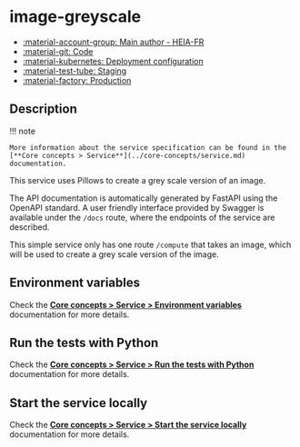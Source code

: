 # image-greyscale

- [:material-account-group: Main author - HEIA-FR](https://www.hes-so.ch/swiss-ai-center/equipe)
- [:material-git: Code](https://github.com/swiss-ai-center/image-greyscale-service)
- [:material-kubernetes: Deployment configuration](https://github.com/swiss-ai-center/image-greyscale-service/tree/main/kubernetes)
- [:material-test-tube: Staging](https://image-greyscale-swiss-ai-center.kube.isc.heia-fr.ch)
- [:material-factory: Production](https://image-greyscale-service.swiss-ai-center.ch)

## Description

!!! note

    More information about the service specification can be found in the
    [**Core concepts > Service**](../core-concepts/service.md) documentation.

This service uses Pillows to create a grey scale version of an image.

The API documentation is automatically generated by FastAPI using the OpenAPI
standard. A user friendly interface provided by Swagger is available under the
`/docs` route, where the endpoints of the service are described.

This simple service only has one route `/compute` that takes an image, which
will be used to create a grey scale version of the image.

## Environment variables

Check the
[**Core concepts > Service > Environment variables**](../core-concepts/service.md#environment-variables)
documentation for more details.

## Run the tests with Python

Check the
[**Core concepts > Service > Run the tests with Python**](../core-concepts/service.md#run-the-tests-with-python)
documentation for more details.

## Start the service locally

Check the
[**Core concepts > Service > Start the service locally**](../core-concepts/service.md#start-the-service-locally)
documentation for more details.
